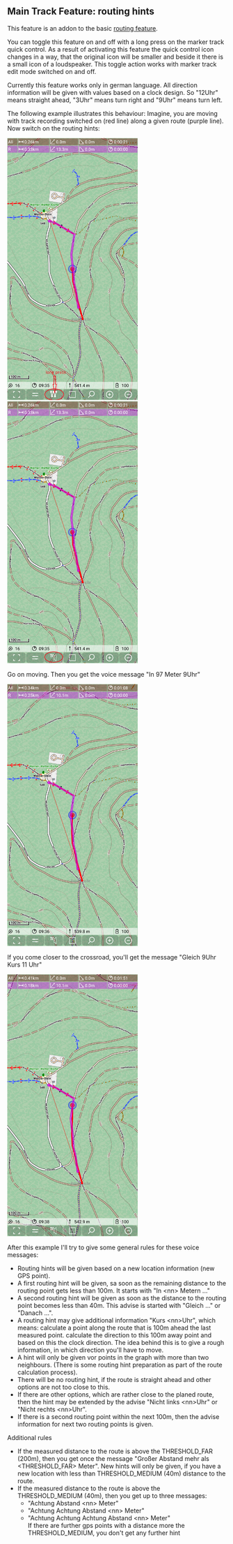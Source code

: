 ## Main Track Feature: routing hints

This feature is an addon to the basic [routing feature](./routing.md).

You can toggle this feature on and off with a long press on the marker track quick control. As a result of activating this
feature the quick control icon changes in a way, that the original icon will be smaller and beside it there is a small icon of a
loudspeaker. This toggle action works with marker track edit mode switched on and off.

Currently this feature works only in german language.
All direction information will be given with values based on a clock design.
So "12Uhr" means straight ahead, "3Uhr" means turn right  and "9Uhr" means turn left.

The following example illustrates this behaviour: Imagine, you are moving with track recording switched on (red line)
along a given route (purple line). Now switch on the routing hints:

<img src="./rh1.png" width="300" />&nbsp;
<img src="./rh2.png" width="300" />&nbsp;

Go on moving. Then you get the voice message "In 97 Meter 9Uhr"

<img src="./rh3.png" width="300" />&nbsp;

If you come closer to the crossroad, you'll get the message "Gleich 9Uhr  Kurs 11 Uhr"

<img src="./rh4.png" width="300" />&nbsp;

After this example I'll try to give some general rules for these voice messages:
- Routing hints will be given based on a new location information (new GPS point).
- A first routing hint will be given, sa soon as the remaining distance to the routing point gets less than 100m. It starts with "In \<nn> Metern ..."
- A second routing hint will be given as soon as the distance to the routing point becomes less than 40m. This advise is started with
 "Gleich ..." or "Danach ...".
- A routing hint may give additional information "Kurs \<nn>Uhr", which means: calculate a point along the route that is 100m ahead the last measured point.
 calculate the direction to this 100m away point and based on this the clock direction. The idea behind this is to give a rough information, in
 which direction you'll have to move.
- A hint will only be given vor points in the graph with more than two neighbours. (There is some routing hint preparation as part of the
 route calculation process).
- There will be no routing hint, if the route is straight ahead and other options are not too close to this.
- If there are other options, which are rather close to the planed route, then the hint may be extended by the advise
 "Nicht links \<nn>Uhr" or "Nicht rechts \<nn>Uhr".
- If there is a second routing point within the next 100m, then the advise information for next two routing points is given.

Additional rules
- If the measured distance to the route is above the THRESHOLD_FAR (200m), then you get once the message
 "Großer Abstand mehr als <THRESHOLD_FAR> Meter". New hints will only be given, if you have a new location with less than
 THRESHOLD_MEDIUM (40m) distance to the route.
- If the measured distance to the route is above the THRESHOLD_MEDIUM (40m), then you get up to three messages:
  - "Achtung Abstand \<nn> Meter"
  - "Achtung Achtung Abstand \<nn> Meter"
  - "Achtung Achtung Achtung Abstand \<nn> Meter"  
  If there are further gps points with a distance more the THRESHOLD_MEDIUM, you don't get any further hint
